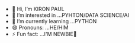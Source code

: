 - 👋 Hi, I’m KIRON PAUL
- 👀 I’m interested in ...PYHTON/DATA SCIENCE/AI
- 🌱 I’m currently learning ...PYTHON
- 😄 Pronouns: ...HE/HIM
- ⚡ Fun fact: ...I'M NEWBIE🥲

<!---
Yveltal911/Yveltal911 is a ✨ special ✨ repository because its `README.md` (this file) appears on your GitHub profile.
You can click the Preview link to take a look at your changes.
--->

